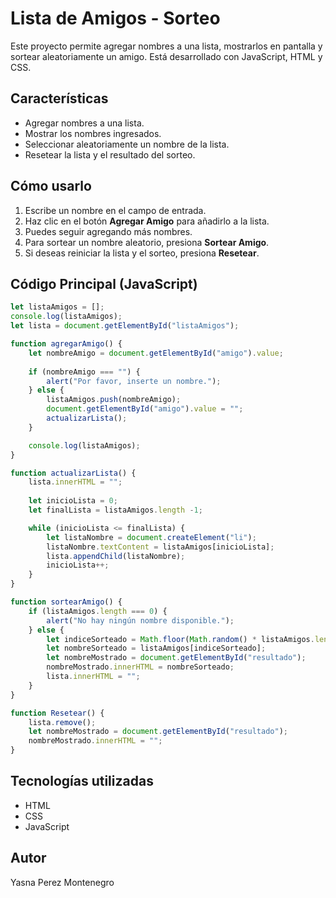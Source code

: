 # Lista de Amigos - Sorteo

Este proyecto permite agregar nombres a una lista, mostrarlos en pantalla y sortear aleatoriamente un amigo. Está desarrollado con JavaScript, HTML y CSS.

## Características
- Agregar nombres a una lista.
- Mostrar los nombres ingresados.
- Seleccionar aleatoriamente un nombre de la lista.
- Resetear la lista y el resultado del sorteo.

## Cómo usarlo
1. Escribe un nombre en el campo de entrada.
2. Haz clic en el botón **Agregar Amigo** para añadirlo a la lista.
3. Puedes seguir agregando más nombres.
4. Para sortear un nombre aleatorio, presiona **Sortear Amigo**.
5. Si deseas reiniciar la lista y el sorteo, presiona **Resetear**.

## Código Principal (JavaScript)
```js
let listaAmigos = [];
console.log(listaAmigos);
let lista = document.getElementById("listaAmigos");

function agregarAmigo() {
    let nombreAmigo = document.getElementById("amigo").value;
    
    if (nombreAmigo === "") {
        alert("Por favor, inserte un nombre.");
    } else {
        listaAmigos.push(nombreAmigo);
        document.getElementById("amigo").value = "";
        actualizarLista();
    }

    console.log(listaAmigos);
}

function actualizarLista() {
    lista.innerHTML = "";
    
    let inicioLista = 0;
    let finalLista = listaAmigos.length -1;

    while (inicioLista <= finalLista) {
        let listaNombre = document.createElement("li");
        listaNombre.textContent = listaAmigos[inicioLista];
        lista.appendChild(listaNombre);
        inicioLista++;
    }
}

function sortearAmigo() {
    if (listaAmigos.length === 0) {
        alert("No hay ningún nombre disponible.");
    } else {
        let indiceSorteado = Math.floor(Math.random() * listaAmigos.length);
        let nombreSorteado = listaAmigos[indiceSorteado];
        let nombreMostrado = document.getElementById("resultado");
        nombreMostrado.innerHTML = nombreSorteado;
        lista.innerHTML = "";
    }
}

function Resetear() {
    lista.remove();
    let nombreMostrado = document.getElementById("resultado");
    nombreMostrado.innerHTML = "";
}
```

## Tecnologías utilizadas
- HTML
- CSS
- JavaScript

## Autor
Yasna Perez Montenegro
